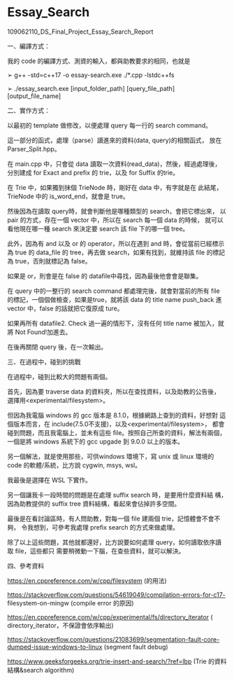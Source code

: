 # Essay_Search 
109062110_DS_Final_Project_Essay_Search_Report

  一、編譯方式：

  我的 code 的編譯方式、測資的輸入，都與助教要求的相同，也就是

  ➢ g++ -std=c++17 -o essay-search.exe ./*.cpp -lstdc++fs

  ➢ ./essay_search.exe [input_folder_path] [query_file_path] [output_file_name]

  二、實作方式：

  以最初的 template 做修改，以便處理 query 每一行的 search command。

  這一部分的函式，處理（parse）讀進來的資料(data, query)的相關函式，
  放在Parser_Split.hpp。

  在 main.cpp 中，只會從 data 讀取一次資料(read_data)，然後，經過處理後，
  分別建成 for Exact and prefix 的 trie，以及 for Suffix 的trie。

  在 Trie 中，如果獨到抹個 TrieNode 時，剛好在 data 中，有字就是在
  此結尾，TrieNode 中的 is_word_end，就會是 true。

  然後因為在讀取 query時，就會判斷他是哪種類型的 search，會把它標出來，
  以 pair 的方式，存在一個 vector 中，所以在 search 每一個 data 的時候，
  就可以看他現在哪一種 search 來決定要 search 該 file 下的哪一個 tree。

  此外，因為有 and 以及 or 的 operator，所以在遇到 and 時，會從當前已經標示為
  true 的 data_file 的 tree，再去做 search，如果有找到，就維持該 file
  的標記為 true，否則就標記為 false。

  如果是 or，則會是在 false 的 datafile中尋找，因為最後他會會是聯集。

  在 query 中的一整行的 search command 都處理完後，就會對當前的所有 
  file 的標記，一個個做檢查，如果是true，就將該 data 的 
  title name push_back 進 vector 中，false 的話就把它復原成 ture。

  如果再所有 datafile2. Check 過一遍的情形下，沒有任何 title name 
  被加入，就將 Not Found!加進去。

  在後再關閉 query 後，在一次輸出。

  三、在過程中，碰到的挑戰

  在過程中，碰到比較大的問題有兩個。

  首先，因為要 traverse data 的資料夾，所以在查找資料，以及助教的公告後，
  選擇用<experimental/filesystem>。

  但因為我電腦 windows 的 gcc 版本是 8.1.0，根據網路上查到的資料，好想對
  這個版本而言，在 include<filesystem>(7.5.0不支援)，以及<experimental/filesystem>，
  都會碰到問題，而且我電腦上，並未有這些 file。按照自己所查的資料，解法有兩個，
  一個是將 windows 系統下的 gcc upgade 到 9.0.0 以上的版本。

  另一個解法，就是使用那些，可供windows 環境下，寫 unix 或 linux 環境的
  code 的軟體/系統，比方說 cygwin, msys, wsl。

  我最後是選擇在 WSL 下實作。

  另一個讓我卡一段時間的問題是在處理 suffix search 時，是要用什麼資料結
  構，因為助教提供的 suffix tree 資料結構，看起來會佔掉許多空間。

  最後是在看討論區時，有人問助教，對每一個 file 建兩個 trie，記憶體會不會不夠，
  令我想到，可參考我處理 prefix search 的方式來做處理。

  除了以上這些問題，其他就都還好，比方說要如何處理 query，如何讀取依序讀取 file，這些都只
  需要稍微動一下腦，在查些資料，就可以解決。

  四、參考資料

  https://en.cppreference.com/w/cpp/filesystem (<filesystem>的用法)

  https://stackoverflow.com/questions/54619049/compilation-errors-for-c17-
  filesystem-on-mingw (<filesystem>compile error 的原因)

  https://en.cppreference.com/w/cpp/experimental/fs/directory_iterator
  ( directory_iterator，不保證會依序輸出)

  https://stackoverflow.com/questions/21083699/segmentation-fault-core-dumped-issue-windows-to-linux
  (segment fault debug)

  https://www.geeksforgeeks.org/trie-insert-and-search/?ref=lbp
  (Trie 的資料結構&search algorithm)
